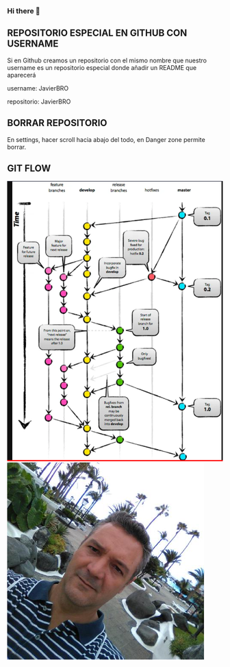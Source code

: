 ### Hi there 👋

<!--
**JavierBRO/JavierBRO** is a ✨ _special_ ✨ repository because its `README.md` (this file) appears on your GitHub profile.

Here are some ideas to get you started:

- 🔭 I’m currently working on ...
- 🌱 I’m currently learning ...
- 👯 I’m looking to collaborate on ...
- 🤔 I’m looking for help with ...
- 💬 Ask me about ...
- 📫 How to reach me: ...
- 😄 Pronouns: ...
- ⚡ Fun fact: ...
-->


## REPOSITORIO ESPECIAL EN GITHUB CON USERNAME

Si en Github creamos un repositorio con el mismo nombre que nuestro username es un repositorio especial donde añadir un README que aparecerá

username: JavierBRO

repositorio: JavierBRO

##  BORRAR REPOSITORIO

En settings, hacer scroll hacia abajo del todo, en Danger zone permite borrar.


## GIT FLOW

![Modelo Git Glow](image.png)
![FotoMiaPerfil](image-1.png)
